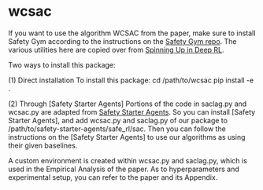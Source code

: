 # wcsac 

If you want to use the algorithm WCSAC from the paper, make sure to install Safety Gym according to the instructions on the [Safety Gym repo](https://github.com/openai/safety-gym).
The various utilities here are copied over from [Spinning Up in Deep RL](https://github.com/openai/spinningup/tree/master/spinup/utils). 

Two ways to install this package:

(1) Direct installation
To install this package:
cd /path/to/wcsac
pip install -e .

(2) Through [Safety Starter Agents]
Portions of the code in saclag.py and wcsac.py are adapted from [Safety Starter Agents](https://github.com/openai/safety-starter-agents).
So you can install [Safety Starter Agents], and add wcsac.py and saclag.py of our package to /path/to/safety-starter-agents/safe_rl/sac.
Then you can follow the instructions on the [Safety Starter Agents] to use our algorithms as using their given baselines.

A custom environment is created within wcsac.py and saclag.py, which is used in the Empirical Analysis of the paper.
As to hyperparameters and experimental setup, you can refer to the paper and its Appendix.
